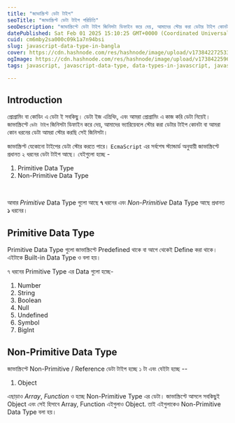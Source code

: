 ```yaml
---
title: "জাভাস্ক্রিপ্ট ডেটা টাইপ"
seoTitle: "জাভাস্ক্রিপ্ট ডেটা টাইপ পরিচিতি"
seoDescription: "জাভাস্ক্রিপ্টে ডেটা টাইপ জিনিসটা ডিফাইন করে দেয়, আমাদের স্টোর করা ডেটার টাইপ কোনটা বা আমরা কোন ধরনের ডেটা আমরা স্টোর করছি সেই জিনিসটা।"
datePublished: Sat Feb 01 2025 15:10:25 GMT+0000 (Coordinated Universal Time)
cuid: cm6mby2sa000c09k1a7n94bsi
slug: javascript-data-type-in-bangla
cover: https://cdn.hashnode.com/res/hashnode/image/upload/v1738422725336/7373e298-d15d-401d-adc1-e5287223bebc.png
ogImage: https://cdn.hashnode.com/res/hashnode/image/upload/v1738422596624/62ce6578-2361-4e51-b705-30280b0eb3c4.png
tags: javascript, javascript-data-type, data-types-in-javascript, javascript-bangla, javascript-data-type-in-bangla

---
```



## Introduction
প্রোগ্রামিং বা কোডিং এ ডেটা ই সবকিছু। ডেটা ইজ এভ্রিথিং, এবং আমরা প্রোগ্রামিং এ কাজ করি ডেটা নিয়েই। জাভাস্ক্রিপ্টে `ডেটা টাইপ` জিনিসটা ডিফাইন করে দেয়, আমাদের ভ্যারিয়েবলে স্টোর করা ডেটার টাইপ কোনটা বা আমরা কোন ধরনের ডেটা আমরা স্টোর করছি সেই জিনিসটা। <br>

জাভাস্ক্রিপ্ট যেকোনো টাইপের ডেটা স্টোর করতে পারে। `EcmaScript` এর সর্বশেষ স্ট্যান্ডার্ড অনুযায়ী জাভাস্ক্রিপ্টে প্রধানত ২ ধরনের ডেটা টাইপ আছে। যেইগুলো হচ্ছে - <br>
1. Primitive Data Type
2. Non-Primitive Data Type
<br>

আবার *Primitive* Data Type গুলো আছে **৭** ধরনের এবং *Non-Primitive* Data Type আছে প্রধানত **১** ধরনের। <br>

## Primitive Data Type
Primitive Data Type গুলো জাভাস্ক্রিপ্টে Predefined থাকে বা আগে থেকেই Define করা থাকে। এইটাকে Built-in Data Type ও বলা হয়। <br>

৭ ধরনের Primitive Type এর Data গুলো হচ্ছে- <br>


 1. Number
 2. String
 3. Boolean
 4. Null
 5. Undefined
 6. Symbol
 7. BigInt


## Non-Primitive Data Type

জাভাস্ক্রিপ্টে Non-Primitive / Reference ডেটা টাইপ হচ্ছে ১ টা এবং যেইটা হচ্ছে --

1. Object

এছাড়াও *Array*, *Function* ও হচ্ছে Non-Primitive Type এর ডেটা। 
জাভাস্ক্রিপ্টে আসলে সবকিছুই Object এবং সেই হিসাবে Array, Function এইগুলাও Object. 
তাই এইগুলাকেও Non-Primitive Data Type বলা হয়।


